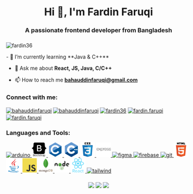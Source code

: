 <h1 align="center">Hi 👋, I'm Fardin Faruqi</h1>
<h3 align="center">A passionate frontend developer from Bangladesh</h3>

###

<p align="left">
  <img src="https://komarev.com/ghpvc/?username=fardin36&label=Profile%20views&color=0e75b6&style=flat" alt="fardin36" />
  <!--<img src="https://wakatime.com/badge/user/018d6515-3dc9-49b0-b053-e7092287bc40.svg" alt="fardin36"/>-->
</p>
- 🌱 I’m currently learning **Java & C++**

- 💬 Ask me about **React, JS, Java, C/C++**

- 📫 How to reach me **bahauddinfaruqi@gmail.com**

###

<h3 align="left">Connect with me:</h3>
<p align="left">
<a href="https://twitter.com/bahauddinfaruqi" target="blank"><img align="center" src="https://raw.githubusercontent.com/rahuldkjain/github-profile-readme-generator/master/src/images/icons/Social/twitter.svg" alt="bahauddinfaruqi" height="30" width="40" /></a>
<a href="https://linkedin.com/in/bahauddinfaruqi" target="blank"><img align="center" src="https://raw.githubusercontent.com/rahuldkjain/github-profile-readme-generator/master/src/images/icons/Social/linked-in-alt.svg" alt="bahauddinfaruqi" height="30" width="40" /></a>
<a href="https://fb.com/fardin.fb" target="blank"><img align="center" src="https://raw.githubusercontent.com/rahuldkjain/github-profile-readme-generator/master/src/images/icons/Social/facebook.svg" alt="fardin36" height="30" width="40" /></a>
<a href="https://instagram.com/fardin.faruqi" target="blank"><img align="center" src="https://raw.githubusercontent.com/rahuldkjain/github-profile-readme-generator/master/src/images/icons/Social/instagram.svg" alt="fardin.faruqi" height="30" width="40" /></a>
<a href="https://codeforces.com/profile/fardin.faruqi" target="blank"><img align="center" src="https://raw.githubusercontent.com/rahuldkjain/github-profile-readme-generator/master/src/images/icons/Social/codeforces.svg" alt="fardin.faruqi" height="30" width="40" /></a>
</p>

###

<h3 align="left">Languages and Tools:</h3>
<p align="left"> <a href="https://www.arduino.cc/" target="_blank" rel="noreferrer"> <img src="https://cdn.worldvectorlogo.com/logos/arduino-1.svg" alt="arduino" width="40" height="40"/> </a> <a href="https://getbootstrap.com" target="_blank" rel="noreferrer"> <img src="https://raw.githubusercontent.com/devicons/devicon/master/icons/bootstrap/bootstrap-plain-wordmark.svg" alt="bootstrap" width="40" height="40"/> </a> <a href="https://www.cprogramming.com/" target="_blank" rel="noreferrer"> <img src="https://raw.githubusercontent.com/devicons/devicon/master/icons/c/c-original.svg" alt="c" width="40" height="40"/> </a> <a href="https://www.w3schools.com/cpp/" target="_blank" rel="noreferrer"> <img src="https://raw.githubusercontent.com/devicons/devicon/master/icons/cplusplus/cplusplus-original.svg" alt="cplusplus" width="40" height="40"/> </a> <a href="https://www.w3schools.com/css/" target="_blank" rel="noreferrer"> <img src="https://raw.githubusercontent.com/devicons/devicon/master/icons/css3/css3-original-wordmark.svg" alt="css3" width="40" height="40"/> </a> <a href="https://expressjs.com" target="_blank" rel="noreferrer"> <img src="https://raw.githubusercontent.com/devicons/devicon/master/icons/express/express-original-wordmark.svg" alt="express" width="40" height="40"/> </a> <a href="https://www.figma.com/" target="_blank" rel="noreferrer"> <img src="https://www.vectorlogo.zone/logos/figma/figma-icon.svg" alt="figma" width="40" height="40"/> </a> <a href="https://firebase.google.com/" target="_blank" rel="noreferrer"> <img src="https://www.vectorlogo.zone/logos/firebase/firebase-icon.svg" alt="firebase" width="40" height="40"/> </a> <a href="https://git-scm.com/" target="_blank" rel="noreferrer"> <img src="https://www.vectorlogo.zone/logos/git-scm/git-scm-icon.svg" alt="git" width="40" height="40"/> </a> <a href="https://www.w3.org/html/" target="_blank" rel="noreferrer"> <img src="https://raw.githubusercontent.com/devicons/devicon/master/icons/html5/html5-original-wordmark.svg" alt="html5" width="40" height="40"/> </a> <a href="https://www.java.com" target="_blank" rel="noreferrer"> <img src="https://raw.githubusercontent.com/devicons/devicon/master/icons/java/java-original.svg" alt="java" width="40" height="40"/> </a> <a href="https://developer.mozilla.org/en-US/docs/Web/JavaScript" target="_blank" rel="noreferrer"> <img src="https://raw.githubusercontent.com/devicons/devicon/master/icons/javascript/javascript-original.svg" alt="javascript" width="40" height="40"/> </a> <a href="https://www.mongodb.com/" target="_blank" rel="noreferrer"> <img src="https://raw.githubusercontent.com/devicons/devicon/master/icons/mongodb/mongodb-original-wordmark.svg" alt="mongodb" width="40" height="40"/> </a> <a href="https://nodejs.org" target="_blank" rel="noreferrer"> <img src="https://raw.githubusercontent.com/devicons/devicon/master/icons/nodejs/nodejs-original-wordmark.svg" alt="nodejs" width="40" height="40"/> </a> <a href="https://reactjs.org/" target="_blank" rel="noreferrer"> <img src="https://raw.githubusercontent.com/devicons/devicon/master/icons/react/react-original-wordmark.svg" alt="react" width="40" height="40"/> </a> <a href="https://tailwindcss.com/" target="_blank" rel="noreferrer"> <img src="https://www.vectorlogo.zone/logos/tailwindcss/tailwindcss-icon.svg" alt="tailwind" width="40" height="40"/> </a> </p>

###
<div align="center">
  
  <img height="50%" width="auto" src ="https://github-readme-stats.vercel.app/api?username=fardin36&show_icons=true&count_private=true&theme=blue-green&hide_border=true&bg_color=00000000">
  <img height="50%" width="auto" src ="https://github-readme-stats.vercel.app/api/top-langs/?username=fardin36&layout=compact&hide_border=true&theme=blue-green&bg_color=00000000&langs_count=6&exclude_repo=offline-service-sharing-client">
  <img src ="https://github-readme-streak-stats.herokuapp.com?user=fardin36&theme=blue-green&hide_border=true&background=0%2CEB545400%2CEB545400">
  <br>

###
<!--
<p align="center"><img  src="https://github-readme-stats.vercel.app/api/wakatime?username=@fardin36&theme=blue-green" /></p>

###
-->
